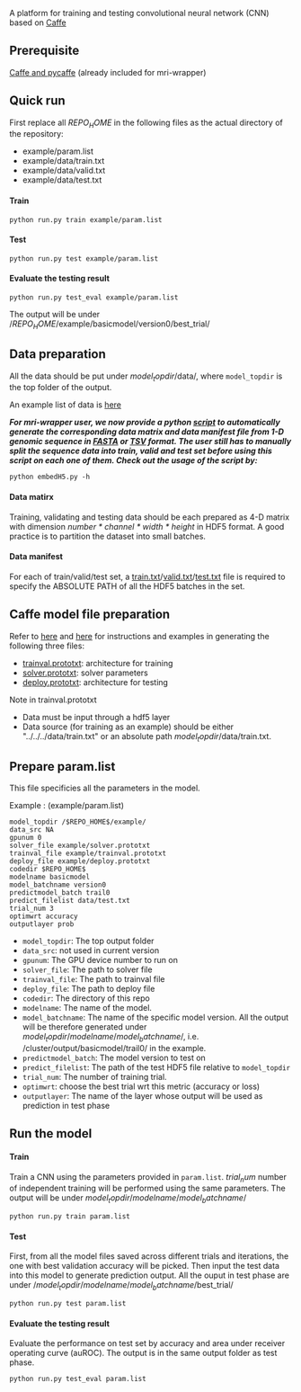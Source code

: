A platform for training and testing convolutional neural network (CNN) based on [Caffe](http://caffe.berkeleyvision.org/)

## Prerequisite
[Caffe and pycaffe](http://caffe.berkeleyvision.org/installation.html) (already included for mri-wrapper)

## Quick run

First replace all $REPO_HOME$ in the following files as the actual directory of the repository:

+ example/param.list
+ example/data/train.txt
+ example/data/valid.txt
+ example/data/test.txt


#### Train

```
python run.py train example/param.list
```

#### Test

```
python run.py test example/param.list
```

#### Evaluate the testing result

```
python run.py test_eval example/param.list
```

The output will be under /$REPO_HOME$/example/basicmodel/version0/best_trial/


## Data preparation
All the data should be put under $model_topdir$/data/, where `model_topdir` is the top folder of the output. 

An example list of data is [here](https://github.com/gifford-lab/caffe-cnn/tree/master/example/data)

**_For mri-wrapper user, we now provide a python [script](https://github.com/gifford-lab/caffe-cnn/tree/master/embedH5.py) to automatically generate the corresponding data matrix and data manifest file from  1-D genomic sequence in [FASTA](https://github.com/gifford-lab/caffe-cnn/tree/master/example/sequence/sample.fasta) or [TSV](https://github.com/gifford-lab/caffe-cnn/tree/master/example/sequence/sample.tsv) format. The user still has to manually split the sequence data into train, valid and test set before using this script on each one of them. Check out the usage of the script by:_**
 
 ```
 python embedH5.py -h
 ```

#### Data matirx
Training, validating and testing data should be each prepared as 4-D matrix with dimension _number * channel * width * height_ in HDF5 format. A good practice is to partition the dataset into small batches. 

#### Data manifest
For each of train/valid/test set,  a [train.txt](https://github.com/gifford-lab/caffe-cnn/tree/master/example/data/train.txt)/[valid.txt](https://github.com/gifford-lab/caffe-cnn/tree/master/example/data/valid.txt)/[test.txt](https://github.com/gifford-lab/caffe-cnn/tree/master/example/data/test.txt) file is required to specify the ABSOLUTE PATH of all the HDF5 batches in the set.


## Caffe model file preparation
Refer to [here](http://caffe.berkeleyvision.org/) and [here](https://github.com/BVLC/caffe/tree/master/models) for instructions and examples in generating the following three files: 


+ [trainval.prototxt](https://github.com/gifford-lab/caffe-cnn/blob/master/example/trainval.prototxt): architecture for training
+ [solver.prototxt](https://github.com/gifford-lab/caffe-cnn/blob/master/example/solver.prototxt): solver parameters
+ [deploy.prototxt](https://github.com/gifford-lab/caffe-cnn/blob/master/example/deploy.prototxt): architecture for testing

Note in trainval.prototxt

+ Data must be input through a hdf5 layer
+ Data source (for training as an example) should be either "../../../data/train.txt" or an absolute path $model_topdir$/data/train.txt.

## Prepare param.list
This file specificies all the parameters in the model. 

Example : (example/param.list)

```
model_topdir /$REPO_HOME$/example/
data_src NA
gpunum 0
solver_file example/solver.prototxt
trainval_file example/trainval.prototxt
deploy_file example/deploy.prototxt
codedir $REPO_HOME$
modelname basicmodel
model_batchname version0
predictmodel_batch trail0
predict_filelist data/test.txt
trial_num 3
optimwrt accuracy
outputlayer prob
```

+ `model_topdir`: The top output folder
+ `data_src`: not used in current version
+ `gpunum`: The GPU device number to run on
+ `solver_file`: The path to solver file
+ `trainval_file`: The path to trainval file
+ `deploy_file`: The path to deploy file
+ `codedir`: The directory of this repo
+ `modelname`: The name of the model. 
+ `model_batchname`: The name of the specific model version. All the output will be therefore generated under $model_topdir$/$modelname$/$model_batchname$/, i.e. /cluster/output/basicmodel/trail0/ in the example.
+ `predictmodel_batch`: The model version to test on
+ `predict_filelist`: The path of the test HDF5 file relative to `model_topdir` 
+ `trial_num`: The number of training trial.
+ `optimwrt`: choose the best trial wrt this metric (accuracy or loss)
+ `outputlayer`: The name of the layer whose output will be used as prediction in test phase


## Run the model


#### Train
Train a CNN using the parameters provided in `param.list`. $trial_num$ number of independent training will be performed using the same parameters. The output will be under $model_topdir$/$modelname$/$model_batchname$/


```
python run.py train param.list
```

#### Test
First, from all the model files saved across different trials and iterations, the one with best validation accuracy will be picked. Then input the test data into this model to generate prediction output. All the ouput in test phase are under /$model_topdir$/$modelname$/$model_batchname$/best_trial/

```
python run.py test param.list
```

#### Evaluate the testing result
Evaluate the performance on test set by accuracy and area under receiver operating curve (auROC). The output is in the same output folder as test phase.


```
python run.py test_eval param.list
```
